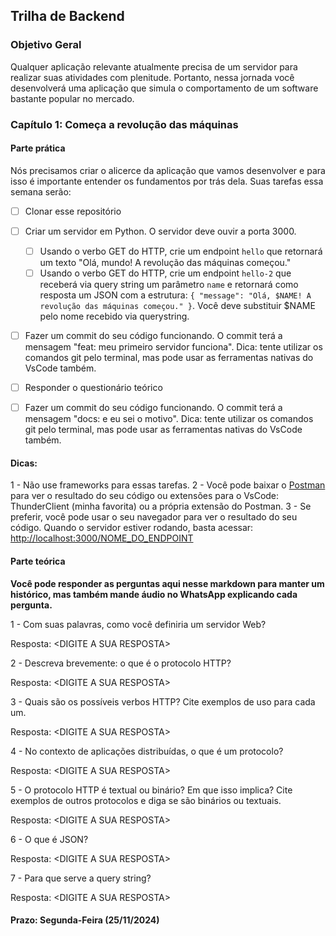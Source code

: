 ## Trilha de Backend

### Objetivo Geral

Qualquer aplicação relevante atualmente precisa de um servidor para realizar suas atividades com plenitude. 
Portanto, nessa jornada você desenvolverá uma aplicação que simula o comportamento de um software bastante popular no mercado.

### Capítulo 1: Começa a revolução das máquinas

#### Parte prática
Nós precisamos criar o alicerce da aplicação que vamos desenvolver e para isso é importante entender os fundamentos por trás dela.
Suas tarefas essa semana serão:

- [ ] Clonar esse repositório
- [ ] Criar um servidor em Python. O servidor deve ouvir a porta 3000.
  - [ ] Usando o verbo GET do HTTP, crie um endpoint `hello` que retornará um texto "Olá, mundo! A revolução das máquinas começou."
  - [ ] Usando o verbo GET do HTTP, crie um endpoint `hello-2` que receberá via query string um parâmetro `name` e retornará como resposta um JSON com a estrutura: `{ "message": "Olá, $NAME! A revolução das máquinas começou." }`. Você deve substituir $NAME pelo nome recebido via querystring.
- [ ] Fazer um commit do seu código funcionando. O commit terá a mensagem "feat: meu primeiro servidor funciona". Dica: tente utilizar os comandos git pelo terminal, mas pode usar as ferramentas nativas do VsCode também.
- [ ] Responder o questionário teórico
- [ ] Fazer um commit do seu código funcionando. O commit terá a mensagem "docs: e eu sei o motivo". Dica: tente utilizar os comandos git pelo terminal, mas pode usar as ferramentas nativas do VsCode também.


#### Dicas:
1 - Não use frameworks para essas tarefas.
2 - Você pode baixar o [Postman](https://www.postman.com/) para ver o resultado do seu código ou extensões para o VsCode: ThunderClient (minha favorita) ou a própria extensão do Postman.
3 - Se preferir, você pode usar o seu navegador para ver o resultado do seu código. Quando o servidor estiver rodando, basta acessar: [http://localhost:3000/NOME_DO_ENDPOINT](http://localhost:3000)

#### Parte teórica
**Você pode responder as perguntas aqui nesse markdown para manter um histórico, mas também mande áudio no WhatsApp explicando cada pergunta.**

1 - Com suas palavras, como você definiria um servidor Web?

Resposta: \<DIGITE A SUA RESPOSTA\>

2 - Descreva brevemente: o que é o protocolo HTTP?

Resposta: \<DIGITE A SUA RESPOSTA\>

3 - Quais são os possíveis verbos HTTP? Cite exemplos de uso para cada um.

Resposta: \<DIGITE A SUA RESPOSTA\>

4 - No contexto de aplicações distribuídas, o que é um protocolo?

Resposta: \<DIGITE A SUA RESPOSTA\>

5 - O protocolo HTTP é textual ou binário? Em que isso implica? Cite exemplos de outros protocolos e diga se são binários ou textuais.

Resposta: \<DIGITE A SUA RESPOSTA\>

6 - O que é JSON?

Resposta: \<DIGITE A SUA RESPOSTA\>

7 - Para que serve a query string?

Resposta: \<DIGITE A SUA RESPOSTA\>

#### Prazo: Segunda-Feira (25/11/2024)

